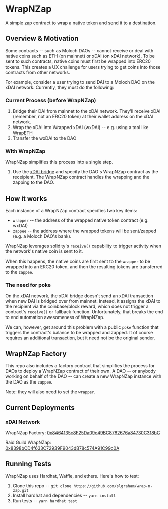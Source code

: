 # WrapNZap

A simple zap contract to wrap a native token and send it to a destination.

## Overview & Motivation

Some contracts -- such as Moloch DAOs -- cannot receive or deal with native coins such as ETH (on mainnet) or xDAI (on xDAI network). To be sent to such contracts, native coins must first be wrapped into ERC20 tokens. This creates a UX challenge for users trying to get coins into those contracts from other networks.

For example, consider a user trying to send DAI to a Moloch DAO on the xDAI network. Currently, they must do the following:

### Current Process (before WrapNZap)

1. Bridge their DAI from mainnet to the xDAI network. They'll receive xDAI (remember, not an ERC20 token) at their wallet address on the xDAI network.
2. Wrap the xDAI into Wrapped xDAI (wxDAI) -- e.g. using a tool like [WrapETH](https://wrapeth.com)
3. Transfer the wxDAI to the DAO

### With WrapNZap

WrapNZap simplifies this process into a single step.

1. Use the [xDAI bridge](https://bridge.xdaichain.com/) and specify the DAO's WrapNZap contract as the receipient. The WrapNZap contract handles the wrapping and the zapping to the DAO.

## How it works

Each instance of a WrapNZap contract specifies two key items:

-   `wrapper` -- the address of the wrapped native token contract (e.g. wxDAI)
-   `zappee` -- the address where the wrapped tokens will be sent/zapped (e.g. a Moloch DAO's bank).

WrapNZap leverages solidity's `receive()` capability to trigger activity when the network's native coin is sent to it.

When this happens, the native coins are first sent to the `wrapper` to be wrapped into an ERC20 token, and then the resulting tokens are transferred to the `zappee`.

### The need for poke

On the xDAI network, the xDAI bridge doesn't send an xDAI transaction when new DAI is bridged over from mainnet. Instead, it assigns the xDAI to the recipient via the coinbase/block reward, which does not trigger a contract's `receive()` or fallback function. Unfortunately, that breaks the end to end automation awesomeness of WrapNZap.

We can, however, get around this problem with a public `poke` function that triggers the contract's balance to be wrapped and zapped. It of course requires an additional transaction, but it need not be the original sender.

## WrapNZap Factory

This repo also includes a factory contract that simplifies the process for DAOs to deploy a WrapNZap contract of their own. A DAO -- or anybody working on behalf of the DAO -- can create a new WrapNZap instance with the DAO as the `zappee`.

Note: they will also need to set the `wrapper`.

## Current Deployments

### xDAI Network

WrapNZap Factory: [0x8464135c8F25Da09e49BC8782676a84730C318bC](https://blockscout.com/poa/xdai/address/0x8464135c8F25Da09e49BC8782676a84730C318bC/contracts)

Raid Guild WrapNZap: [0x8398bCD4f633C72939F9043dB78c574A91C99c0A](https://blockscout.com/poa/xdai/address/0x8398bCD4f633C72939F9043dB78c574A91C99c0A/contracts)

## Running Tests

WrapNZap uses Hardhat, Waffle, and ethers. Here's how to test:

1. Clone this repo -- `git clone https://github.com/slgraham/wrap-n-zap.git`
2. Install hardhat and dependencies -- `yarn install`
3. Run tests -- `yarn hardhat test`
